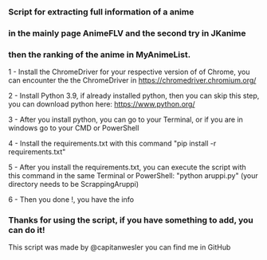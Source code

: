 ### Script for extracting full information of a anime
### in the mainly page AnimeFLV and the second try in JKanime
### then the ranking of the anime in MyAnimeList.

1 - Install the ChromeDriver for your respective version of
of Chrome, you can encounter the the ChromeDriver in https://chromedriver.chromium.org/

2 - Install Python 3.9, if already installed python, then you can skip
this step, you can download python here: https://www.python.org/

3 - After you install python, you can go to your Terminal, or if you are
in windows go to your CMD or PowerShell

4 - Install the requirements.txt with this command "pip install -r requirements.txt"

5 - After you install the requirements.txt, you can execute the script
with this command in the same Terminal or PowerShell: "python aruppi.py"
(your directory needs to be ScrappingAruppi)

6 - Then you done !, you have the info

### Thanks for using the script, if you have something to add, you can do it!
This script was made by @capitanwesler you can find me in GitHub